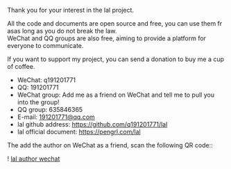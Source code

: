 Thank you for your interest in the lal project.

All the code and documents are open source and free, you can use them fr asas long as you do not break the law.  
WeChat and QQ groups are also free, aiming to provide a platform for everyone to communicate. 

If you want to support my project, you can send a donation to buy me a cup of coffee.

- WeChat: q191201771
- QQ: 191201771
- WeChat group: Add me as a friend on WeChat and tell me to pull you into the group!
- QQ group: 635846365
- E-mail: 191201771@qq.com
- lal github address: https://github.com/q191201771/lal
- lal official document: https://pengrl.com/lal

The add the author on WeChat as a friend, scan the following QR code::

! [lal author wechat](https://pengrl.com/images/yoko_vx.jpeg?date=220329)

